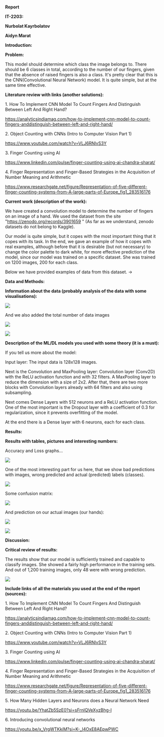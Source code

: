 `                                                                   `**Report**

**IT-2203:**

**Nurbolat Kayrbolatov**

**Aidyn Marat**

**Introduction:**

**Problem:**

This model should determine which class the image belongs to. There should be 6 classes in total, according to the number of our fingers, given that the absence of raised fingers is also a class. It's pretty clear that this is the CNN(Convolutional Neural Network) model. It is quite simple, but at the same time effective.

**Literature review with links (another solutions):**

1\. How To Implement CNN Model To Count Fingers And Distinguish Between Left And Right Hand?

<https://analyticsindiamag.com/how-to-implement-cnn-model-to-count-fingers-anddistinguish-between-left-and-right-hand/>

2\. Object Counting with CNNs (Intro to Computer Vision Part 1)

<https://www.youtube.com/watch?v=VLJ6RNlvS3Y>

3\. Finger Counting using AI

<https://www.linkedin.com/pulse/finger-counting-using-ai-chandra-sharat/>

4\. Finger Representation and Finger-Based Strategies in the Acquisition of Number Meaning and Arithmetic

<https://www.researchgate.net/figure/Representation-of-five-different-finger-counting-systems-from-A-large-parts-of-Europe_fig1_283516176>

**Current work (description of the work):**

We have created a convolution model to determine the number of fingers on an image of a hand. We used the dataset from the site "https://zenodo.org/records/3901659 " (As far as we understand, zenodo datasets do not belong to Kaggle).

Our model is quite simple, but it copes with the most important thing that it copes with its task. In the end, we gave an example of how it copes with real examples, although before that it is desirable (but not necessary) to change the color palette to dark white, for more effective prediction of the model, since our model was trained on a specific dataset. She was trained on 1200 images, 200 for each class.

Below we have provided examples of data from this dataset. ->


**Data and Methods:**

**Information about the data (probably analysis of the data with some visualisations):**

![](Aspose.Words.5cfe5996-fa8d-4670-b538-32c1c3784f2e.001.png)

And we also added the total number of data images

![](Aspose.Words.5cfe5996-fa8d-4670-b538-32c1c3784f2e.002.png)

![](Aspose.Words.5cfe5996-fa8d-4670-b538-32c1c3784f2e.003.png)

**Description of the ML/DL models you used with some theory (it is a must):**

If you tell us more about the model:

Input layer: The input data is 128x128 images.

Next is the Convolution and MaxPooling layer: Convolution layer (Conv2D) with the ReLU activation function and with 32 filters. A MaxPooling layer to reduce the dimension with a size of 2x2. After that, there are two more blocks with Convolution layers already with 64 filters and also using subsampling.

Next comes Dense Layers with 512 neurons and a ReLU activation function. One of the most important is the Dropout layer with a coefficient of 0.3 for regularization, since it prevents overfitting of the model. 

At the end there is a Dense layer with 6 neurons, each for each class.

**Results:**

**Results with tables, pictures and interesting numbers:**

Accuracy and Loss graphs…

![](Aspose.Words.5cfe5996-fa8d-4670-b538-32c1c3784f2e.004.png)

One of the most interesting part for us here, that we show bad predictions with images, wrong predicted and actual (predicted) labels (classes).

![](Aspose.Words.5cfe5996-fa8d-4670-b538-32c1c3784f2e.005.png)










Some confusion matrix:

![](Aspose.Words.5cfe5996-fa8d-4670-b538-32c1c3784f2e.006.png)

And prediction on our actual images (our hands):

![](Aspose.Words.5cfe5996-fa8d-4670-b538-32c1c3784f2e.007.png)

![](Aspose.Words.5cfe5996-fa8d-4670-b538-32c1c3784f2e.008.png)

**Discussion:**

**Critical review of results:**

The results show that our model is sufficiently trained and capable to classify images. She showed a fairly high performance in the training sets. And out of 1,200 training images, only 48 were with wrong prediction.

![](Aspose.Words.5cfe5996-fa8d-4670-b538-32c1c3784f2e.009.png)

**Include links of all the materials you used at the end of the report (sources):**

1\. How To Implement CNN Model To Count Fingers And Distinguish Between Left And Right Hand?

<https://analyticsindiamag.com/how-to-implement-cnn-model-to-count-fingers-anddistinguish-between-left-and-right-hand/>

2\. Object Counting with CNNs (Intro to Computer Vision Part 1)

<https://www.youtube.com/watch?v=VLJ6RNlvS3Y>

3\. Finger Counting using AI

<https://www.linkedin.com/pulse/finger-counting-using-ai-chandra-sharat/>

4\. Finger Representation and Finger-Based Strategies in the Acquisition of Number Meaning and Arithmetic

<https://www.researchgate.net/figure/Representation-of-five-different-finger-counting-systems-from-A-large-parts-of-Europe_fig1_283516176>

5\. How Many Hidden Layers and Neurons does a Neural Network Need

<https://youtu.be/YhatZb5SzE0?si=sFrnlQVeXyzBhg-l>

6\. Introducing convolutional neural networks

<https://youtu.be/x_VrgWTKkiM?si=K-_I4OxE8AEpwPWC>

